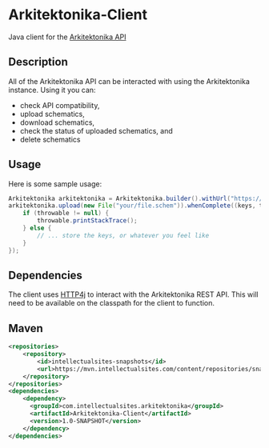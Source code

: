 # Arkitektonika-Client
Java client for the [Arkitektonika API](https://github.com/IntellectualSites/Arkitektonika)

## Description

All of the Arkitektonika API can be interacted with using the Arkitektonika instance. Using it you can:
- check API compatibility,
- upload schematics,
- download schematics,
- check the status of uploaded schematics, and
- delete schematics

## Usage

Here is some sample usage:

```java
Arkitektonika arkitektonika = Arkitektonika.builder().withUrl("https://your.url").build();
arkitektonika.upload(new File("your/file.schem")).whenComplete((keys, throwable) -> {
    if (throwable != null) {
        throwable.printStackTrace();
    } else {
        // ... store the keys, or whatever you feel like
    }
});
```

## Dependencies

The client uses [HTTP4j](https://github.com/Sauilitired/HTTP4J) to interact with the Arkitektonika
REST API. This will need to be available on the classpath for the client to function.

## Maven
```xml
<repositories>
    <repository>
        <id>intellectualsites-snapshots</id>
        <url>https://mvn.intellectualsites.com/content/repositories/snapshots/</url>
    </repository>
</repositories>
<dependencies>
    <dependency>
      <groupId>com.intellectualsites.arkitektonika</groupId>
      <artifactId>Arkitektonika-Client</artifactId>
      <version>1.0-SNAPSHOT</version>
    </dependency>
</dependencies>
```
